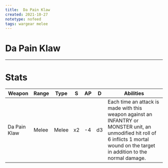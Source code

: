 ```yaml
---
title:  Da Pain Klaw
created: 2021-10-27
notetype: nofeed
tags: wargear melee
---
```


# Da Pain Klaw

---

# Stats

| Weapon       | Range | Type  | S   | AP  | D   | Abilities                                                                                                                                                                             |
| ------------ | ----- | ----- | --- | --- | --- | ------------------------------------------------------------------------------------------------------------------------------------------------------------------------------------- |
| Da Pain Klaw | Melee | Melee | x2  | -4  | d3  | Each time an attack is made with this weapon against an INFANTRY or MONSTER unit, an unmodified hit roll of 6 inflicts 1 mortal wound on the target in addition to the normal damage. | 